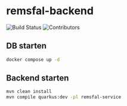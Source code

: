 # remsfal-backend
![Build Status](https://img.shields.io/badge/build-passing-brightgreen)
![Contributors](https://img.shields.io/github/contributors/remsfal/remsfal-backend)

## DB starten
```sh
docker compose up -d
```

## Backend starten

```sh
mvn clean install
mvn compile quarkus:dev -pl remsfal-service
```

